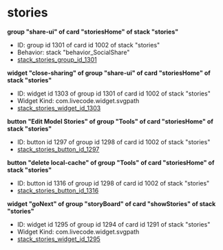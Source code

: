 # stories
**group "share-ui" of card "storiesHome" of stack "stories"**
* ID: group id 1301 of card id 1002 of stack "stories"
* Behavior: stack "behavior_SocialShare"
* [stack_stories_group_id_1301](./../../ScriptTracker/modules/stories_Scripts/stack_stories_group_id_1301.livecodescript)

**widget "close-sharing" of group "share-ui" of card "storiesHome" of stack "stories"**
* ID: widget id 1303 of group id 1301 of card id 1002 of stack "stories"
* Widget Kind: com.livecode.widget.svgpath
* [stack_stories_widget_id_1303](./../../ScriptTracker/modules/stories_Scripts/stack_stories_widget_id_1303.livecodescript)

**button "Edit Model Stories" of group "Tools" of card "storiesHome" of stack "stories"**
* ID: button id 1297 of group id 1298 of card id 1002 of stack "stories"
* [stack_stories_button_id_1297](./../../ScriptTracker/modules/stories_Scripts/stack_stories_button_id_1297.livecodescript)

**button "delete local-cache" of group "Tools" of card "storiesHome" of stack "stories"**
* ID: button id 1316 of group id 1298 of card id 1002 of stack "stories"
* [stack_stories_button_id_1316](./../../ScriptTracker/modules/stories_Scripts/stack_stories_button_id_1316.livecodescript)

**widget "goNext" of group "storyBoard" of card "showStories" of stack "stories"**
* ID: widget id 1295 of group id 1294 of card id 1291 of stack "stories"
* Widget Kind: com.livecode.widget.svgpath
* [stack_stories_widget_id_1295](./../../ScriptTracker/modules/stories_Scripts/stack_stories_widget_id_1295.livecodescript)


